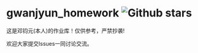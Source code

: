# gwanjyun_homework   ![Github stars](https://img.shields.io/github/stars/gwanjyun/gwanjyun_homework.svg)

这是邓钧元(本人)的作业库！仅供参考，严禁抄袭!

欢迎大家提交Issues一同讨论交流。
